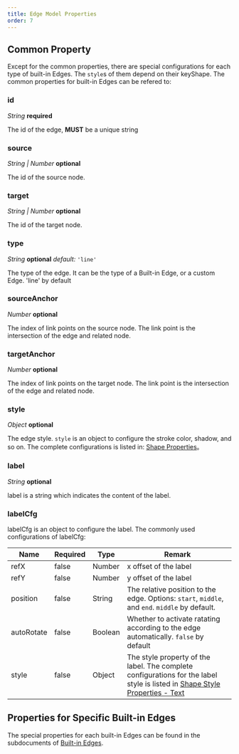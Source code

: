 ```yaml
---
title: Edge Model Properties
order: 7
---
```


## Common Property

Except for the common properties, there are special configurations for each type of built-in Edges. The `style`s of them depend on their keyShape. The common properties for built-in Edges can be refered to:

### id

<description> _String_ **required** </description>

The id of the edge, **MUST** be a unique string

### source

<description> _String | Number_ **optional** </description>

The id of the source node.

### target

<description> _String | Number_ **optional** </description>

The id of the target node.

### type

<description> _String_ **optional** _default:_ `'line'`</description>

The type of the edge. It can be the type of a Built-in Edge, or a custom Edge. 'line' by default

### sourceAnchor

<description> _Number_ **optional** </description>

The index of link points on the source node. The link point is the intersection of the edge and related node.

### targetAnchor

<description> _Number_ **optional** </description>

The index of link points on the target node. The link point is the intersection of the edge and related node.

### style

<description> _Object_ **optional** </description>

The edge style. `style` is an object to configure the stroke color, shadow, and so on. The complete configurations is listed in: [Shape Properties](/en/docs/api/shapeProperties.zh.md)。

### label

<description> _String_ **optional** </description>

label is a string which indicates the content of the label.

### labelCfg

labelCfg is an object to configure the label. The commonly used configurations of labelCfg:

| Name | Required | Type | Remark |
| --- | --- | --- | --- |
| refX | false | Number | x offset of the label |
| refY | false | Number | y offset of the label |
| position | false | String | The relative position to the edge. Options: `start`, `middle`, and `end`. `middle` by default. |
| autoRotate | false | Boolean | Whether to activate ratating according to the edge automatically. `false` by default |
| style | false | Object | The style property of the label. The complete configurations for the label style is listed in [Shape Style Properties - Text](/en/docs/api/shapeProperties/#text) |

## Properties for Specific Built-in Edges

The special properties for each built-in Edges can be found in the subdocuments of [Built-in Edges](/en/docs/manual/middle/elements/edges/defaultEdge).

